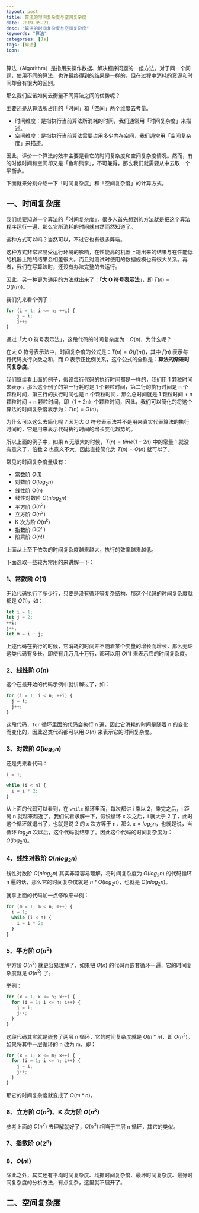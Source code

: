 ```yaml
---
layout: post
title: 算法的时间复杂度与空间复杂度
date: 2019-05-21
desc: "算法的时间复杂度与空间复杂度"
keywords: "算法"
categories: [Js]
tags: [算法]
icon:
---
```


算法（Algorithm）是指用来操作数据、解决程序问题的一组方法。对于同一个问题，使用不同的算法，也许最终得到的结果是一样的，但在过程中消耗的资源和时间却会有很大的区别。

那么我们应该如何去衡量不同算法之间的优势呢？

主要还是从算法所占用的「时间」和「空间」两个维度去考量。

- 时间维度：是指执行当前算法所消耗的时间，我们通常用「时间复杂度」来描述。
- 空间维度：是指执行当前算法需要占用多少内存空间，我们通常用「空间复杂度」来描述。

因此，评价一个算法的效率主要是看它的时间复杂度和空间复杂度情况。然而，有的时候时间和空间却又是「鱼和熊掌」，不可兼得，那么我们就需要从中去取一个平衡点。

下面就来分别介绍一下「时间复杂度」和「空间复杂度」的计算方式。

## 一、时间复杂度

我们想要知道一个算法的「时间复杂度」，很多人首先想到的方法就是把这个算法程序运行一遍，那么它所消耗的时间就自然而然知道了。

这种方式可以吗？当然可以，不过它也有很多弊端。

这种方式非常容易受运行环境的影响，在性能高的机器上跑出来的结果与在性能低的机器上跑的结果会相差很大。而且对测试时使用的数据规模也有很大关系。再者，我们在写算法时，还没有办法完整的去运行。

因此，另一种更为通用的方法就出来了：「**大 O 符号表示法**」，即 $T(n) = O(f(n))$。

我们先来看个例子：

~~~javascript
for (i = 1; i <= n; ++i) {
    j = i;
    j++;
}
~~~

通过「大 O 符号表示法」，这段代码的时间复杂度为：$O(n)$，为什么呢？

在大 O 符号表示法中，时间复杂度的公式是：$T(n) = O(f(n))$，其中 $f(n)$ 表示每行代码执行次数之和，而 O 表示正比例关系，这个公式的全称是：**算法的渐进时间复杂度**。

我们继续看上面的例子，假设每行代码的执行时间都是一样的，我们用 1 颗粒时间来表示，那么这个例子的第一行耗时是 1 个颗粒时间，第二行的执行时间是 n 个颗粒时间，第三行的执行时间也是 n 个颗粒时间，那么总时间就是 1 颗粒时间 + n 颗粒时间 + n 颗粒时间，即（1 + 2n）个颗粒时间，因此，我们可以简化的将这个算法的时间复杂度表示为：$T(n) = O(n)$。

为什么可以这么去简化呢？因为大 O 符号表示法并不是用来真实代表算法的执行时间的，它是用来表示代码执行时间的增长变化趋势的。

所以上面的例子中，如果 n 无限大的时候，$T(n) = time(1 + 2n)$ 中的常量 1 就没有意义了，倍数 2 也意义不大。因此直接简化为 $T(n) = O(n)$ 就可以了。

常见的时间复杂度量级有：

- 常数阶 $O(1)$
- 对数阶 $O(log_2n)$
- 线性阶 O($n$)
- 线性对数阶 $O(nlog_2n)$
- 平方阶 $O(n^2)$
- 立方阶 $O(n^3)$
- K 次方阶 $O(n^k)$
- 指数阶 $O(2^n)$
- 阶乘阶 $O(n!)$

上面从上至下依次的时间复杂度越来越大，执行的效率越来越低。

下面选取一些较为常用的来讲解一下：

### 1、常数阶 $O(1)$

无论代码执行了多少行，只要是没有循环等复杂结构，那这个代码的时间复杂度就都是 $O(1)$，如：

~~~javascript
let i = 1;
let j = 2;
++i;
j++;
let m = i + j;
~~~

上述代码在执行的时候，它消耗的时间并不随着某个变量的增长而增长，那么无论这类代码有多长，即使有几万几十万行，都可以用 $O(1)$ 来表示它的时间复杂度。

### 2、线性阶 $O(n)$

这个在最开始的代码示例中就讲解过了，如：

~~~javascript
for (i = 1; i < n; ++i) {
  j = i;
  j++;
}
~~~

这段代码，`for` 循环里面的代码会执行 n 遍，因此它消耗的时间是随着 n 的变化而变化的，因此这类代码都可以用 $O(n)$ 来表示它的时间复杂度。

### 3、对数阶 $O(log_2n)$

还是先来看代码：

~~~javascript
i = 1;

while (i < n) {
  i = i * 2;
}
~~~

从上面的代码可以看到，在 `while` 循环里面，每次都讲 i 乘以 2，乘完之后，i 距离 n 就越来越近了。我们试着求解一下，假设循环 x 次之后，i 就大于 2 了，此时这个循环就退出了，也就是说 2 的 x 次方等于 n，那么 $x = log_2n$，也就是说，当循环 $log_2n$ 次以后，这个代码就结束了。因此这个代码的时间复杂度为：$O(log_2n)$。

### 4、线性对数阶 $O(nlog_2n)$

线性对数阶 $O(nlog_2n)$ 其实非常容易理解，将时间复杂度为 $O(log_2n)$ 的代码循环 n 遍的话，那么它的时间复杂度就是 $n * O(log_2n)$，也就是 $O(nlog_2n)$。

就拿上面的代码加一点修改来举例：

~~~javascript
for (m = 1; m < n; m++) {
  i = 1;
  while (i < n) {
    i = i * 2;
  }
}
~~~

### 5、平方阶 $O(n^2)$

平方阶 $O(n^2)$ 就更容易理解了，如果把 $O(n)$ 的代码再嵌套循环一遍，它的时间复杂度就是 $O(n^2)$ 了。

举例：

~~~javascript
for (x = 1; x <= n; x++) {
  for (i = 1; i <= n; i++) {
    j = i;
    j++;
  }
}
~~~

这段代码其实就是嵌套了两层 n 循环，它的时间复杂度就是 $O(n * n)$，即 $O(n^2)$。如果将其中一层循环的 n 改为 m，即：

~~~javascript
for (x = 1; x <= m; x++) {
  for (i = 1; i <= n; i++) {
    j = i;
    j++;
  }
}
~~~

那它的时间复杂度就变成了 $O(m * n)$。

### 6、立方阶 $O(n^3)$、K 次方阶 $O(n^k)$

参考上面的 $O(n^2)$ 去理解就好了，$O(n^3)$ 相当于三层 n 循环，其它的类似。

### 7、指数阶 $O(2^n)$

### 8、$O(n!)$

除此之外，其实还有平均时间复杂度、均摊时间复杂度、最坏时间复杂度、最好时间复杂度的分析方法，有点复杂，这里就不展开了。

## 二、空间复杂度

